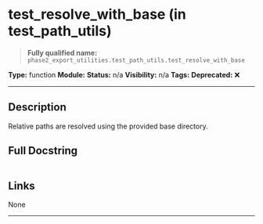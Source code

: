 # test_resolve_with_base (in test_path_utils)
> **Fully qualified name:** `phase2_export_utilities.test_path_utils.test_resolve_with_base`

**Type:** function
**Module:** 
**Status:** n/a
**Visibility:** n/a
**Tags:** 
**Deprecated:** ❌

---

## Description
Relative paths are resolved using the provided base directory.

## Full Docstring
```

```

## Links
None

---
